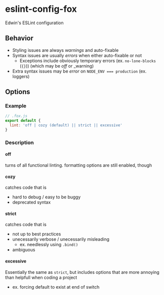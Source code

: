 # eslint-config-fox

Edwin's ESLint configuration

## Behavior

- Styling issues are always _warnings_ and auto-fixable
- Syntax issues are usually _errors_ when either auto-fixable or not
  - Exceptions include obviously temporary errors (ex. `no-lone-blocks` (`{}`)) (which may be _off_ or _warning)
- Extra syntax issues may be _error_ on `NODE_ENV === production` (ex. loggers)

## Options

### Example

```js
// .fox.js
export default {
  lint: 'off | cozy (default) || strict || excessive'
}
```

### Description

#### off

turns of all functional linting. formatting options are still enabled, though

#### cozy

catches code that is
- hard to debug / easy to be buggy
- deprecated syntax

#### strict

catches code that is
- not up to best practices
- unecessarily verbose / unecessarily misleading
  - ex. needlessly using `.bind()`
- ambiguous

#### excessive

Essentially the same as `strict`, but includes options that are
more annoying than helpfull when coding a project

- ex. forcing default to exist at end of switch
